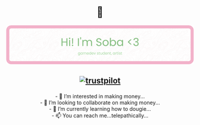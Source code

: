 <!---
shysoba/shysoba is a ✨ special ✨ repository because its `README.md` (this file) appears on your GitHub profile.
You can click the Preview link to take a look at your changes.
--->

<h1 align="center"> 👋 </h1>
<div align="center">
  <img src="https://github.com/shysoba/shysoba/blob/main/images/banner.png" alt="header"/>
</div>

<h2 align="center"> 
  
  [<img src='https://cdn.jsdelivr.net/npm/simple-icons@3.0.1/icons/trustpilot.svg' alt='trustpilot' height='40'>](s-aga.carrd.co)   
  </h2>
<p align="center">
- 👀 I’m interested in making money... <br>
- 💞️ I’m looking to collaborate on making money...<br>
- 🌱 I’m currently learning how to dougie...<br>
- 📫 You can reach me...telepathically... <br>
</p>
